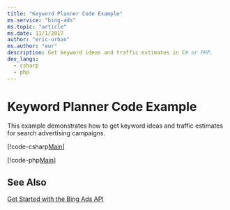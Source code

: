 ```yaml
---
title: "Keyword Planner Code Example"
ms.service: "bing-ads"
ms.topic: "article"
ms.date: 11/1/2017
author: "eric-urban"
ms.author: "eur"
description: Get keyword ideas and traffic estimates in C# or PHP.
dev_langs:
  - csharp
  - php
---
```

# Keyword Planner Code Example
This example demonstrates how to get keyword ideas and traffic estimates for search advertising campaigns.

[!code-csharp[Main](../../BingAds-dotNet-SDK/examples/BingAdsExamples/BingAdsExamplesLibrary/v11/KeywordPlanner.cs)]

[!code-php[Main](../../BingAds-PHP-SDK/samples/V11/KeywordPlanner.php)]

## See Also
[Get Started with the Bing Ads API](../guides/get-started.md)  

